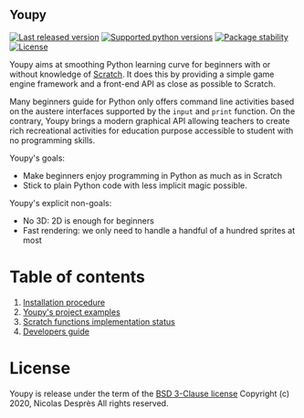 Youpy
------

[![Last released version](https://img.shields.io/pypi/v/youpy.svg)](https://pypi.org/project/youpy)
[![Supported python versions](https://img.shields.io/pypi/pyversions/youpy.svg)](https://pypi.org/project/youpy/)
[![Package stability](https://img.shields.io/pypi/status/youpy.svg)](https://pypi.org/project/youpy/)
[![License](https://img.shields.io/pypi/l/youpy.svg)](https://pypi.org/project/youpy/)

Youpy aims at smoothing Python learning curve for beginners with or without
knowledge of [Scratch](https://scratch.mit.edu/). It does this by
providing a simple game engine framework
and a front-end API as close as possible to Scratch.

Many beginners guide for Python only offers command line activities
based on the austere interfaces supported by the `input` and `print`
function. On the contrary, Youpy brings a modern graphical API allowing
teachers to create rich recreational activities for education purpose
accessible to student with no programming skills.

Youpy's goals:
- Make beginners enjoy programming in Python as much as in Scratch
- Stick to plain Python code with less implicit magic possible.

Youpy's explicit non-goals:
- No 3D: 2D is enough for beginners
- Fast rendering: we only need to handle a handful of a hundred
  sprites at most

# Table of contents

1. [Installation procedure](INSTALL.md)
1. [Youpy's project examples](EXAMPLES.md)
1. [Scratch functions implementation status](SCRATCH.md)
1. [Developers guide](HACKING.md)

# License

Youpy is release under the term of the [BSD 3-Clause license](LICENSE.txt)
Copyright (c) 2020, Nicolas Desprès
All rights reserved.

